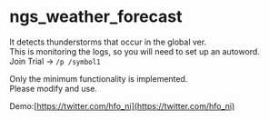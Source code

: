 # ngs_weather_forecast
  It detects thunderstorms that occur in the global ver.  
  This is monitoring the logs, so you will need to set up an autoword.   
  Join Trial -> `/p /symbol1`
  
  Only the minimum functionality is implemented.  
  Please modify and use.
  
  Demo:[https://twitter.com/hfo_ni](https://twitter.com/hfo_ni)
